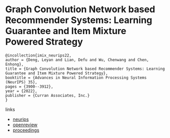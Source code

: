 # Graph Convolution Network based Recommender Systems: Learning Guarantee and Item Mixture Powered Strategy

```
@incollection{imix_neurips22,
author = {Deng, Leyan and Lian, Defu and Wu, Chenwang and Chen, Enhong},
title = {Graph Convolution Network based Recommender Systems: Learning Guarantee and Item Mixture Powered Strategy},
booktitle = {Advances in Neural Information Processing Systems (NeurIPS) 35},
pages = {3900--3912},
year = {2022},
publisher = {Curran Associates, Inc.}
}
```

links
- [neurips](https://nips.cc/Conferences/2022/Schedule?showEvent=53491)
- [openreview](https://openreview.net/forum?id=aUoCgjJfmY9)
- [proceedings](https://papers.nips.cc//paper_files/paper/2022/hash/18fd48d9cbbf9a20e434c9d3db6973c5-Abstract-Conference.html)
